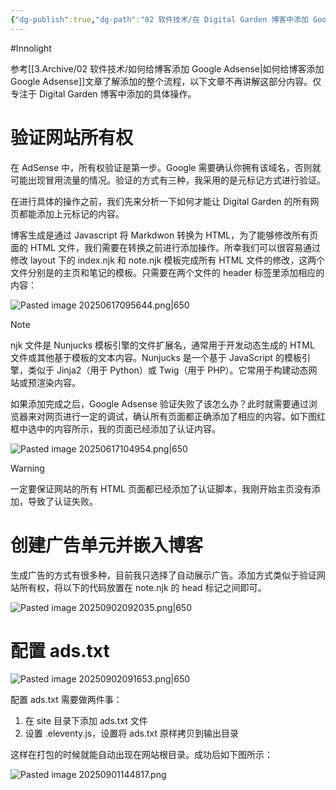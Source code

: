 ```yaml
---
{"dg-publish":true,"dg-path":"02 软件技术/在 Digital Garden 博客中添加 Google AdSense.md","permalink":"/02 软件技术/在 Digital Garden 博客中添加 Google AdSense/","created":"2025-06-17T09:42:23.001+08:00","updated":"2025-09-02T14:28:51.062+08:00"}
---
```


#Innolight

参考[[3.Archive/02 软件技术/如何给博客添加 Google Adsense\|如何给博客添加 Google Adsense]]文章了解添加的整个流程，以下文章不再讲解这部分内容。仅专注于 Digital Garden 博客中添加的具体操作。

# 验证网站所有权

在 AdSense 中，所有权验证是第一步。Google 需要确认你拥有该域名，否则就可能出现冒用流量的情况。验证的方式有三种，我采用的是元标记方式进行验证。

在进行具体的操作之前，我们先来分析一下如何才能让 Digital Garden 的所有网页都能添加上元标记的内容。

博客生成是通过 Javascript 将 Markdwon 转换为 HTML，为了能够修改所有页面的 HTML 文件，我们需要在转换之前进行添加操作。所幸我们可以很容易通过修改 layout 下的 index.njk 和 note.njk 模板完成所有 HTML 文件的修改，这两个文件分别是的主页和笔记的模板。只需要在两个文件的 header 标签里添加相应的内容：

![Pasted image 20250617095644.png|650](/img/user/0.Asset/resource/Pasted%20image%2020250617095644.png)

> [!NOTE]
> njk 文件是 Nunjucks 模板引擎的文件扩展名，通常用于开发动态生成的 HTML 文件或其他基于模板的文本内容。Nunjucks 是一个基于 JavaScript 的模板引擎，类似于 Jinja2（用于 Python）或 Twig（用于 PHP）。它常用于构建动态网站或预渲染内容。

如果添加完成之后，Google Adsense 验证失败了该怎么办？此时就需要通过浏览器来对网页进行一定的调试，确认所有页面都正确添加了相应的内容。如下图红框中选中的内容所示，我的页面已经添加了认证内容。

![Pasted image 20250617104954.png|650](/img/user/0.Asset/resource/Pasted%20image%2020250617104954.png)

> [!WARNING]
> 一定要保证网站的所有 HTML 页面都已经添加了认证脚本，我刚开始主页没有添加，导致了认证失败。

# 创建广告单元并嵌入博客

生成广告的方式有很多种，目前我只选择了自动展示广告。添加方式类似于验证网站所有权，将以下的代码放置在 note.njk 的 head 标记之间即可。

![Pasted image 20250902092035.png|650](/img/user/0.Asset/resource/Pasted%20image%2020250902092035.png)

# 配置 ads.txt

![Pasted image 20250902091653.png|650](/img/user/0.Asset/resource/Pasted%20image%2020250902091653.png)

配置 ads.txt 需要做两件事：

1. 在 site 目录下添加 ads.txt 文件
2. 设置 .eleventy.js，设置将 ads.txt 原样拷贝到输出目录

这样在打包的时候就能自动出现在网站根目录。成功后如下图所示：

![Pasted image 20250901144817.png](/img/user/0.Asset/resource/Pasted%20image%2020250901144817.png)